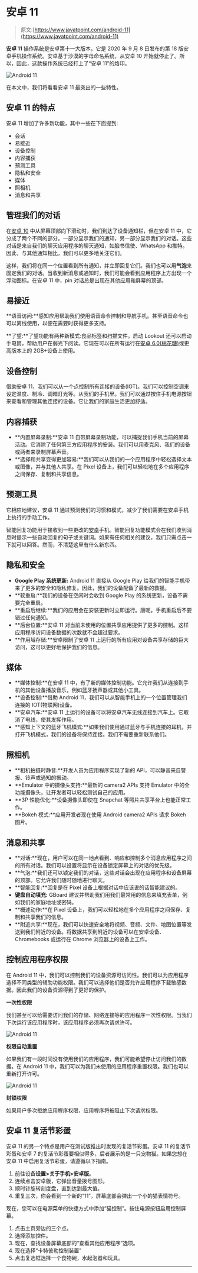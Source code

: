 # 安卓 11

> 原文:[https://www.javatpoint.com/android-11](https://www.javatpoint.com/android-11)

**安卓 11** 操作系统是安卓第十一大版本。它是 2020 年 9 月 8 日发布的第 18 版安卓手机操作系统。安卓基于沙漠的字母命名系统，从安卓 10 开始就停止了。所以，因此，这款操作系统已经打上了“安卓 11”的烙印。

![Android 11](../Images/93e52d3ea71e71736c1c7786e89f9db9.png)

在本文中，我们将看看安卓 11 最突出的一些特性。

## 安卓 11 的特点

安卓 11 增加了许多新功能，其中一些在下面提到:

*   会话
*   易接近
*   设备控制
*   内容捕获
*   预测工具
*   隐私和安全
*   媒体
*   照相机
*   消息和共享

## 管理我们的对话

在[安卓 10](https://www.javatpoint.com/android-10) 中从屏幕顶部向下滑动时，我们到达了设备通知栏，但在安卓 11 中，它分成了两个不同的部分。一部分显示我们的通知，另一部分显示我们的对话。这些对话是来自我们的聊天应用程序的聊天通知，如脸书信使、WhatsApp 和推特。因此，与其他通知相比，我们可以更多地关注它们。

这样，我们将在同一个位置看到所有通知，并立即回复它们。我们也可以用**气泡**来固定我们的对话。当收到新消息或通知时，我们可能会看到应用程序上方出现一个浮动图标。在安卓 11 中，pin 对话总是出现在其他应用和屏幕的顶部。

## 易接近

**语音访问:**感知应用帮助我们使用语音命令控制和导航手机。甚至语音命令也可以离线使用，以便在需要时获得更多支持。

**了望:**了望功能有两种新模式:食品标签和扫描文件。启动 Lookout 还可以启动手电筒，帮助用户在弱光下阅读。它现在可以在所有运行在[安卓 6.0(棉花糖)](https://www.javatpoint.com/android-marshmallow)或更高版本上的 2GB+设备上使用。

## 设备控制

借助安卓 11，我们可以从一个点控制所有连接的设备(IOT)。我们可以控制空调来设定温度、制冷、调暗灯光等。从我们的手机里。我们可以通过按住手机电源按钮来查看和管理其他连接的设备。它让我们的家庭生活更加舒适。

## 内容捕获

*   **内置屏幕录制:**安卓 11 自带屏幕录制功能，可以捕捉我们手机当前的屏幕活动。它消除了任何第三方应用程序的安装。我们可以用麦克风、我们的设备或两者来录制屏幕声音。
*   **选择和共享变得更加容易:**我们可以从我们的一个应用程序中轻松选择文本或图像，并与其他人共享。在 Pixel 设备上，我们可以轻松地在多个应用程序之间保存、复制和共享信息。

## 预测工具

它相应地建议，安卓 11 通过预测我们的习惯和模式，减少了我们需要在安卓手机上执行的手动工作。

智能回复功能用于接收到一些更改的[安卓](https://www.javatpoint.com/android-tutorial)手机。智能回复功能模式会在我们收到消息时提示一些自动回复的句子或关键词。如果有任何相关的建议，我们只需点击一下就可以回答。然而，不清楚这里有什么新东西。

## 隐私和安全

*   **Google Play 系统更新:** Android 11 直接从 Google Play 给我们的智能手机带来了更多的安全和隐私修复。因此，我们的设备配备了最新的救援。
*   **软重启:**我们的设备在空闲时会收到 Google Play 的系统更新，设备不需要完全重启。
*   **重启后继续:**我们的应用会在安装更新时立即运行。唐呢。手机重启后不要错过任何通知。
*   **后台位置:**安卓 11 对当前未使用的位置共享应用提供了更多的控制。这样应用程序访问设备数据的次数就不会超过要求。
*   **作用域存储:**安卓限制了安卓 11 上运行的所有应用对设备共享存储的巨大访问，这可以更好地保护我们的信息。

## 媒体

*   **媒体控制:**在安卓 11 中，有了新的媒体控制功能。它允许我们从连接到手机的其他设备播放音乐，例如蓝牙扬声器或其他小工具。
*   **设备控制:**借助 Android 11，我们可以从智能手机上的一个位置管理我们连接的 IOT(物联网)设备。
*   **安卓汽车:**安卓 11 上运行的设备可以将安卓汽车无线连接到汽车上。它取消了电线，使其发挥作用。
*   **感知上下文的蓝牙飞机模式:**如果我们使用通过蓝牙与手机连接的耳机，并打开飞机模式，我们的设备将保持连接。我们不需要重新联系他们。

## 照相机

*   **相机拍摄时静音:**开发人员为应用程序实现了新的 API，可以静音来自警报、铃声或通知的振动。
*   **Emulator 中的摄像头支持:**最新的 camera2 APIs 支持 Emulator 中的全功能摄像头，让开发者可以轻松测试自己的应用。
*   **3P 性能优化:**设备摄像头即使在 Snapchat 等照片共享平台上也能正常工作。
*   **Bokeh 模式:**应用开发者现在使用 Android camera2 APIs 请求 Bokeh 图片。

## 消息和共享

*   **对话:**现在，用户可以在同一地点看到、响应和控制多个消息应用程序之间的所有对话。我们可以设置将显示在设备锁定屏幕上的对话的优先级。
*   **气泡:**我们还可以锁定我们的对话，这些对话会出现在应用程序和设备屏幕的顶部。它允许我们随时随地进行聊天。
*   **智能回复:**回复是在 Pixel 设备上根据对话中应该说的话智能建议的。
*   **键盘自动填充:** GBoard 建议并帮助我们用我们最常用的信息来填充表单，例如我们的家庭地址或密码。
*   **概述动作:**在 Pixel 设备上，我们可以轻松地在多个应用程序之间保存、复制和共享我们的信息。
*   **附近共享:**现在，我们可以快速安全地将视频、音频、文件、地图位置等发送到我们附近的设备。将数据共享到附近的设备可以在安卓设备、Chromebooks 或运行在 Chrome 浏览器上的设备上工作。

## 控制应用程序权限

在 Android 11 中，我们可以控制我们的设备资源可访问性。我们可以为应用程序选择不同类型的辅助功能权限。我们可以选择他们是否允许应用程序下载敏感数据。因此我们的设备资源得到了更好的保护。

**一次性权限**

我们甚至可以给需要访问我们的存储、网络连接等的应用程序一次性权限。当我们下次运行该应用程序时，该应用程序必须再次请求许可。

![Android 11](../Images/32dbffbef3aaefcb62db4f2957f3e941.png)

**权限自动重置**

如果我们有一段时间没有使用我们的应用程序，我们可能希望停止访问我们的数据。在 Android 11 中，我们可以为我们未使用的应用程序重置权限。我们也可以重新打开许可。

![Android 11](../Images/ffbac88e2fd2cef2143c476c6e84684e.png)

**封锁权限**

如果用户多次拒绝应用程序权限，应用程序将被阻止下次请求权限。

## 安卓 11 复活节彩蛋

安卓 11 的另一个特点是用户在测试版推出时发现的复活节彩蛋。安卓 11 的复活节彩蛋和安卓 7 的复活节彩蛋要相似得多，后者展示的是一只宠物猫。如果您想在安卓 11 中启用复活节彩蛋，请遵循以下指南。

1.  前往设备**设置>关于手机>安卓版**。
2.  连续点击安卓版，它弹出音量拨号图形。
3.  顺时针旋转刻度盘，直到达到最大值。
4.  重复三次，你会看到一个新的“11”，屏幕底部会弹出一个小的猫表情符号。

现在，您可以在电源菜单的快捷方式中添加“猫控制”。按住电源按钮启用控制屏幕。

1.  点击主页旁边的三个点。
2.  选择添加控件。
3.  现在，查找设备屏幕底部的“查看其他应用程序”选项。
4.  现在选择“卡特彼勒控制装置”
5.  点击复选框选择一个食物碗，水起泡器和玩具。

* * *